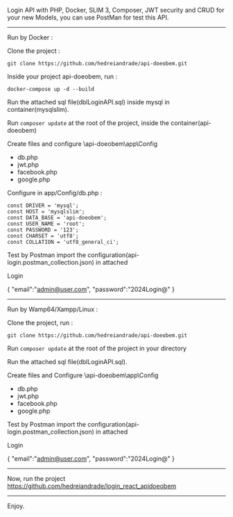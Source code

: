 Login API with PHP, Docker, SLIM 3, Composer, JWT security and CRUD for your new Models, you can use PostMan for test this API.

---------------------------------------------------------------------------------------------

Run by Docker : 

Clone the project :

```
git clone https://github.com/hedreiandrade/api-doeobem.git
```

Inside your project api-doeobem, run :

```
docker-compose up -d --build
```

Run the attached sql file(dblLoginAPI.sql) inside mysql in container(mysqlslim).

Run ```composer update``` at the root of the project, inside the container(api-doeobem)

Create files and configure \api-doeobem\app\Config
- db.php
- jwt.php
- facebook.php
- google.php

Configure in app/Config/db.php :

	const DRIVER = 'mysql';
	const HOST = 'mysqlslim';
	const DATA_BASE = 'api-doeobem';
	const USER_NAME = 'root';
	const PASSWORD = '123';
	const CHARSET = 'utf8';
	const COLLATION = 'utf8_general_ci';

Test by Postman import the configuration(api-login.postman_collection.json) in attached

Login

{
	"email":"admin@user.com",
	"password":"2024Login@"
}

---------------------------------------------------------------------------------------------

Run by Wamp64/Xampp/Linux :

Clone the project, run :

```
git clone https://github.com/hedreiandrade/api-doeobem.git 
```

Run ```composer update``` at the root of the project in your directory

Run the attached sql file(dblLoginAPI.sql).

Create files and Configure \api-doeobem\app\Config
- db.php
- jwt.php
- facebook.php
- google.php

Test by Postman import the configuration(api-login.postman_collection.json) in attached

Login

{
	"email":"admin@user.com",
	"password":"2024Login@"
}

---------------------------------------------------------------------------------------------

Now, run the project https://github.com/hedreiandrade/login_react_apidoeobem

---------------------------------------------------------------------------------------------

Enjoy.
